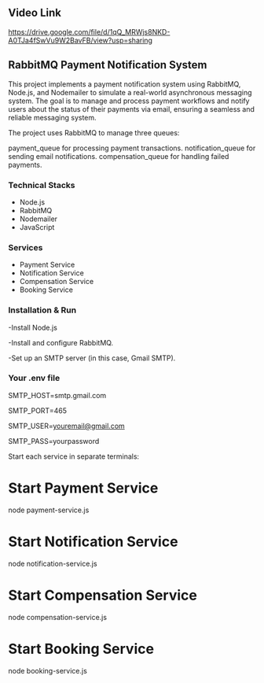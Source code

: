 ## Video Link

https://drive.google.com/file/d/1qQ_MRWjs8NKD-A0TJa4fSwVu9W2BavFB/view?usp=sharing

## RabbitMQ Payment Notification System

This project implements a payment notification system using RabbitMQ, Node.js, and Nodemailer to simulate a real-world asynchronous messaging system. 
The goal is to manage and process payment workflows and notify users about the status of their payments via email, ensuring a seamless and reliable messaging system.

The project uses RabbitMQ to manage three queues:

payment_queue for processing payment transactions.
notification_queue for sending email notifications.
compensation_queue for handling failed payments.

### Technical Stacks

- Node.js
- RabbitMQ
- Nodemailer
- JavaScript


### Services

- Payment Service
- Notification Service
- Compensation Service
- Booking Service


### Installation & Run

-Install Node.js

-Install and configure RabbitMQ.

-Set up an SMTP server (in this case, Gmail SMTP).


### Your .env file

SMTP_HOST=smtp.gmail.com

SMTP_PORT=465

SMTP_USER=youremail@gmail.com

SMTP_PASS=yourpassword


Start each service in separate terminals:

# Start Payment Service
node payment-service.js

# Start Notification Service
node notification-service.js

# Start Compensation Service
node compensation-service.js

# Start Booking Service
node booking-service.js




